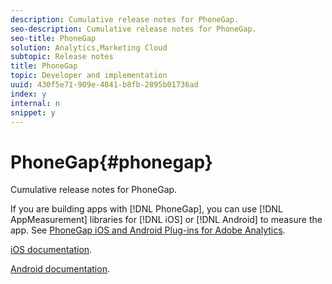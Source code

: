 ```yaml
---
description: Cumulative release notes for PhoneGap.
seo-description: Cumulative release notes for PhoneGap.
seo-title: PhoneGap
solution: Analytics,Marketing Cloud
subtopic: Release notes
title: PhoneGap
topic: Developer and implementation
uuid: 430f5e71-909e-4841-b8fb-2895b01736ad
index: y
internal: n
snippet: y
---
```


# PhoneGap{#phonegap}

Cumulative release notes for PhoneGap.

If you are building apps with [!DNL PhoneGap], you can use [!DNL AppMeasurement] libraries for [!DNL iOS] or [!DNL Android] to measure the app. See [PhoneGap iOS and Android Plug-ins for Adobe Analytics](https://marketing.adobe.com/developer/gallery/beta-phonegap-ios-and-android-plug-ins-for-sitecatalyst).

[iOS documentation](https://marketing.adobe.com/resources/help/en_US/sc/appmeasurement/ios/index.html?f=phonegap).

[Android documentation](https://marketing.adobe.com/resources/help/en_US/sc/appmeasurement/android/index.html?f=phonegap). 
